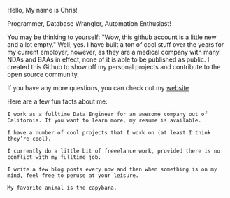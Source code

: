 Hello, My name is Chris!

Programmer, Database Wrangler, Automation Enthusiast!

You may be thinking to yourself: "Wow, this github account is a little new and a lot empty." Well, yes. I have built a ton of cool stuff over the years for my current employer, however, as they are a medical company with many NDAs and BAAs in effect, none of it is able to be published as public. I created this Github to show off my personal projects and contribute to the open source community.

If you have any more questions, you can check out my [website](https://iamchriscorbin.com/)


Here are a few fun facts about me:

    I work as a fulltime Data Engineer for an awesome company out of California. If you want to learn more, my resume is available.

    I have a number of cool projects that I work on (at least I think they’re cool).

    I currently do a little bit of freeelance work, provided there is no conflict with my fulltime job.

    I write a few blog posts every now and then when something is on my mind, feel free to peruse at your leisure.

    My favorite animal is the capybara.
